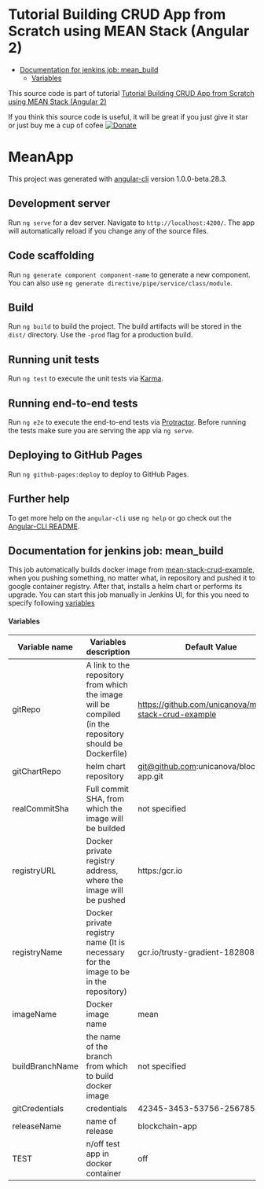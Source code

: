# Tutorial Building CRUD App from Scratch using MEAN Stack (Angular 2)

+ [Documentation for jenkins job: mean_build](#jj1)
    + [Variables](#Table1)

This source code is part of tutorial [Tutorial Building CRUD App from Scratch using MEAN Stack (Angular 2)](https://www.djamware.com/post/58cf4e1c80aca72df8d1cf7e/tutorial-building-crud-app-from-scratch-using-mean-stack-angular-2)

If you think this source code is useful, it will be great if you just give it star or just buy me a cup of cofee [![Donate](https://img.shields.io/badge/Donate-PayPal-green.svg)](https://www.paypal.com/cgi-bin/webscr?cmd=_s-xclick&hosted_button_id=Q5WK24UVWUGBN)

# MeanApp

This project was generated with [angular-cli](https://github.com/angular/angular-cli) version 1.0.0-beta.28.3.

## Development server
Run `ng serve` for a dev server. Navigate to `http://localhost:4200/`. The app will automatically reload if you change any of the source files.

## Code scaffolding

Run `ng generate component component-name` to generate a new component. You can also use `ng generate directive/pipe/service/class/module`.

## Build

Run `ng build` to build the project. The build artifacts will be stored in the `dist/` directory. Use the `-prod` flag for a production build.

## Running unit tests

Run `ng test` to execute the unit tests via [Karma](https://karma-runner.github.io).

## Running end-to-end tests

Run `ng e2e` to execute the end-to-end tests via [Protractor](http://www.protractortest.org/).
Before running the tests make sure you are serving the app via `ng serve`.

## Deploying to GitHub Pages

Run `ng github-pages:deploy` to deploy to GitHub Pages.

## Further help

To get more help on the `angular-cli` use `ng help` or go check out the [Angular-CLI README](https://github.com/angular/angular-cli/blob/master/README.md).

## <a name="jj1"></a> Documentation for jenkins job: mean_build

This job automatically builds docker image from [mean-stack-crud-example](https://github.com/unicanova/mean-stack-crud-example), when you pushing something, no matter what, in repository and pushed it to google container registry. After that, installs a helm chart or performs its upgrade. 
You can start this job manually in Jenkins UI, for this you need to specify following [variables](#Table1)

#### <a name="Table1"></a> Variables

| Variable name | Variables description | Default Value |
| ------------- | --------------------- | ------------- |
| gitRepo | A link to the repository from which the image will be compiled (in the repository should be Dockerfile) | https://github.com/unicanova/mean-stack-crud-example |
| gitChartRepo | helm chart repository | git@github.com:unicanova/blockchain-app.git |
| realCommitSha | Full commit SHA, from which the image will be builded | not specified |
| registryURL | Docker private registry address, where the image will be pushed | https:/gcr.io |
| registryName | Docker private registry name (It is necessary for the image to be in the repository) | gcr.io/trusty-gradient-182808 |
| imageName | Docker image name | mean |
| buildBranchName | the name of the branch from which to build docker image | not specified |
| gitCredentials | credentials | 42345-3453-53756-25678589 |
| releaseName | name of release | blockchain-app |
| TEST | n/off test app in docker container | off |
